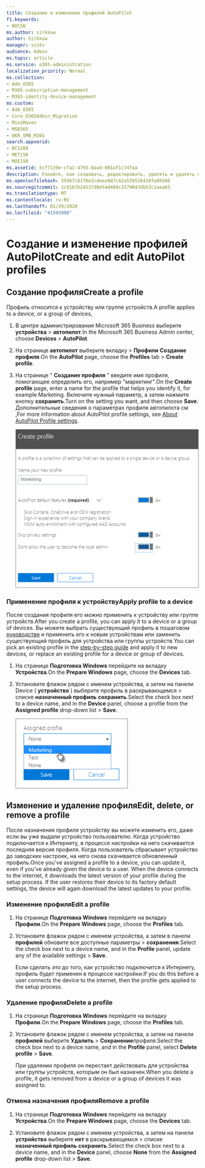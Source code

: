 ```yaml
---
title: Создание и изменение профилей AutoPilot
f1.keywords:
- NOCSH
ms.author: sirkkuw
author: Sirkkuw
manager: scotv
audience: Admin
ms.topic: article
ms.service: o365-administration
localization_priority: Normal
ms.collection:
- Adm_O365
- M365-subscription-management
- M365-identity-device-management
ms.custom:
- Adm_O365
- Core_O365Admin_Migration
- MiniMaven
- MSB365
- OKR_SMB_M365
search.appverid:
- BCS160
- MET150
- MOE150
ms.assetid: 5cf7139e-cfa1-4765-8aad-001af1c74faa
description: Узнайте, как создавать, редактировать, удалять и удалять профили автопилота.
ms.openlocfilehash: 35967cb1f6e2cdeea9d7c42a529526410fa8b586
ms.sourcegitcommit: 1c91b7b24537d0e54d484c3379043db53c1aea65
ms.translationtype: MT
ms.contentlocale: ru-RU
ms.lasthandoff: 01/29/2020
ms.locfileid: "41593998"
---
```

# <a name="create-and-edit-autopilot-profiles"></a><span data-ttu-id="812b9-103">Создание и изменение профилей AutoPilot</span><span class="sxs-lookup"><span data-stu-id="812b9-103">Create and edit AutoPilot profiles</span></span>

## <a name="create-a-profile"></a><span data-ttu-id="812b9-104">Создание профиля</span><span class="sxs-lookup"><span data-stu-id="812b9-104">Create a profile</span></span>

<span data-ttu-id="812b9-105">Профиль относится к устройству или группе устройств.</span><span class="sxs-lookup"><span data-stu-id="812b9-105">A profile applies to a device, or a group of devices,</span></span>
  
1. <span data-ttu-id="812b9-106">В центре администрирования Microsoft 365 Business выберите **устройства** \> **автопилот**.</span><span class="sxs-lookup"><span data-stu-id="812b9-106">In the Microsoft 365 Business Admin center, choose **Devices** \> **AutoPilot**.</span></span>
  
2. <span data-ttu-id="812b9-107">На странице **автопилот** выберите вкладку \> **Профили** **Создание профиля**.</span><span class="sxs-lookup"><span data-stu-id="812b9-107">On the **AutoPilot** page, choose the **Profiles** tab \> **Create profile**.</span></span>
    
3. <span data-ttu-id="812b9-108">На странице " **Создание профиля** " введите имя профиля, помогающее определить его, например "маркетинг".</span><span class="sxs-lookup"><span data-stu-id="812b9-108">On the **Create profile** page, enter a name for the profile that helps you identify it, for example Marketing.</span></span> <span data-ttu-id="812b9-109">Включите нужный параметр, а затем нажмите кнопку **сохранить**.</span><span class="sxs-lookup"><span data-stu-id="812b9-109">Turn on the setting you want, and then choose **Save**.</span></span> <span data-ttu-id="812b9-110">Дополнительные сведения о параметрах профиля автопилота см [.](autopilot-profile-settings.md)</span><span class="sxs-lookup"><span data-stu-id="812b9-110">For more information about AutoPilot profile settings, see [About AutoPilot Profile settings](autopilot-profile-settings.md).</span></span>
    
    ![Enter name and turn on settings in the Create profile panel.](media/63b5a00d-6a5d-48d0-9557-e7531e80702a.png)
  
### <a name="apply-profile-to-a-device"></a><span data-ttu-id="812b9-112">Применение профиля к устройству</span><span class="sxs-lookup"><span data-stu-id="812b9-112">Apply profile to a device</span></span>

<span data-ttu-id="812b9-113">После создания профиля его можно применить к устройству или группе устройств.</span><span class="sxs-lookup"><span data-stu-id="812b9-113">After you create a profile, you can apply it to a device or a group of devices.</span></span> <span data-ttu-id="812b9-114">Вы можете выбрать существующий профиль в пошаговом [руководстве](add-autopilot-devices-and-profile.md) и применить его к новым устройствам или заменить существующий профиль для устройства или группы устройств.</span><span class="sxs-lookup"><span data-stu-id="812b9-114">You can pick an existing profile in the [step-by-step guide](add-autopilot-devices-and-profile.md) and apply it to new devices, or replace an existing profile for a device or group of devices.</span></span> 
  
1. <span data-ttu-id="812b9-115">На странице **Подготовка Windows** перейдите на вкладку **Устройства**.</span><span class="sxs-lookup"><span data-stu-id="812b9-115">On the **Prepare Windows** page, choose the **Devices** tab.</span></span> 
    
2. <span data-ttu-id="812b9-116">Установите флажок рядом с именем устройства, а затем на панели Device ( **устройство** ) выберите профиль в раскрывающемся \> списке **назначенный профиль** **сохранить**.</span><span class="sxs-lookup"><span data-stu-id="812b9-116">Select the check box next to a device name, and in the **Device** panel, choose a profile from the **Assigned profile** drop-down list \> **Save**.</span></span>
    
    ![In the Device panel, select an Assigned profile to apply it.](media/ed0ce33f-9241-4403-a5de-2dddffdc6fb9.png)
  
## <a name="edit-delete-or-remove-a-profile"></a><span data-ttu-id="812b9-118">Изменение и удаление профиля</span><span class="sxs-lookup"><span data-stu-id="812b9-118">Edit, delete, or remove a profile</span></span>

<span data-ttu-id="812b9-p103">После назначения профиля устройству вы можете изменить его, даже если вы уже выдали устройство пользователю. Когда устройство подключается к Интернету, в процессе настройки на него скачивается последняя версия профиля. Когда пользователь сбрасывает устройство до заводских настроек, на него снова скачивается обновленный профиль.</span><span class="sxs-lookup"><span data-stu-id="812b9-p103">Once you've assigned a profile to a device, you can update it, even if you've already given the device to a user. When the device connects to the internet, it downloads the latest version of your profile during the setup process. If the user restores their device to its factory default settings, the device will again download the latest updates to your profile.</span></span> 
  
### <a name="edit-a-profile"></a><span data-ttu-id="812b9-122">Изменение профиля</span><span class="sxs-lookup"><span data-stu-id="812b9-122">Edit a profile</span></span>

1. <span data-ttu-id="812b9-123">На странице **Подготовка Windows** перейдите на вкладку **Профили**.</span><span class="sxs-lookup"><span data-stu-id="812b9-123">On the **Prepare Windows** page, choose the **Profiles** tab.</span></span> 
    
2. <span data-ttu-id="812b9-124">Установите флажок рядом с именем устройства, а затем в панели **профилей** обновите все доступные параметры \> **сохранения**.</span><span class="sxs-lookup"><span data-stu-id="812b9-124">Select the check box next to a device name, and in the **Profile** panel, update any of the available settings \> **Save**.</span></span>
    
    <span data-ttu-id="812b9-125">Если сделать это до того, как устройство подключится к Интернету, профиль будет применен в процессе настройки.</span><span class="sxs-lookup"><span data-stu-id="812b9-125">If you do this before a user connects the device to the internet, then the profile gets applied to the setup process.</span></span>
    
### <a name="delete-a-profile"></a><span data-ttu-id="812b9-126">Удаление профиля</span><span class="sxs-lookup"><span data-stu-id="812b9-126">Delete a profile</span></span>

1. <span data-ttu-id="812b9-127">На странице **Подготовка Windows** перейдите на вкладку **Профили**.</span><span class="sxs-lookup"><span data-stu-id="812b9-127">On the **Prepare Windows** page, choose the **Profiles** tab.</span></span> 
    
2. <span data-ttu-id="812b9-128">Установите флажок рядом с именем устройства, а затем на панели **профилей** выберите **Удалить** \> **Сохранение**профиля.</span><span class="sxs-lookup"><span data-stu-id="812b9-128">Select the check box next to a device name, and in the **Profile** panel, select **Delete profile** \> **Save**.</span></span>
    
    <span data-ttu-id="812b9-129">При удалении профиля он перестает действовать для устройства или группы устройств, которым он был назначен.</span><span class="sxs-lookup"><span data-stu-id="812b9-129">When you delete a profile, it gets removed from a device or a group of devices it was assigned to.</span></span>
    
### <a name="remove-a-profile"></a><span data-ttu-id="812b9-130">Отмена назначения профиля</span><span class="sxs-lookup"><span data-stu-id="812b9-130">Remove a profile</span></span>

1. <span data-ttu-id="812b9-131">На странице **Подготовка Windows** перейдите на вкладку **Устройства**.</span><span class="sxs-lookup"><span data-stu-id="812b9-131">On the **Prepare Windows** page, choose the **Devices** tab.</span></span> 
    
2. <span data-ttu-id="812b9-132">Установите флажок рядом с именем устройства, а затем на панели **устройство** выберите **нет** в раскрывающемся \> списке **назначенный профиль** **сохранить**.</span><span class="sxs-lookup"><span data-stu-id="812b9-132">Select the check box next to a device name, and in the **Device** panel, choose **None** from the **Assigned profile** drop-down list \> **Save**.</span></span>
    
